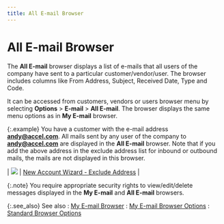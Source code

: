 ```yaml
---
title: All E-mail Browser
---
```


# All E-mail Browser


The **All E-mail** browser displays  a list of e-mails that all users of the company have sent to a particular  customer/vendor/user. The browser includes columns like From Address,  Subject, Received Date, Type and Code.


It can be accessed from customers, vendors or users browser menu by  selecting **Options** > **E-mail**  > **All E-mail**. The browser displays  the same menu options as in **My E-mail** browser.


{:.example}
You have a customer with the e-mail address  **andy@accel.com**. All mails sent  by any user of the company to **andy@accel.com**  are displayed in the **All E-mail**  browser. Note that if you add the above address in the exclude address  list for inbound or outbound mails, the mails are not displayed in this  browser.


| ![]({{site.eml_baseurl}}/img/lens.gif) | [New Account  Wizard - Exclude Address]({{site.eml_baseurl}}/misc/new_account_wizard_e_mail_exclude_list_pop3.html) |



{:.note}
You require appropriate security rights to  view/edit/delete messages displayed in the **My 
 E-mail** and **All E-mail** browsers.


{:.see_also}
See also
: [My E-mail Browser]({{site.eml_baseurl}}/misc/my_e_mail_browser.html)
: [My E-mail  Browser Options]({{site.eml_baseurl}}/misc/my_e_mail_browser_options.html)
: [Standard  Browser Options]({{site.wwe_chm}}/everest-client/ui/browsers/standard_browser_options.html)
